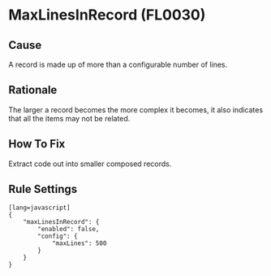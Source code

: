 # MaxLinesInRecord (FL0030)

## Cause

A record is made up of more than a configurable number of lines.

## Rationale

The larger a record becomes the more complex it becomes, it also indicates that all the items may not be related.

## How To Fix

Extract code out into smaller composed records.

## Rule Settings

	[lang=javascript]
    {
        "maxLinesInRecord": { 
            "enabled": false,
            "config": {
                "maxLines": 500
            }
        }
    }